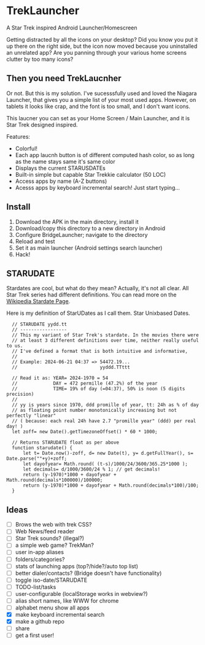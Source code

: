 # TrekLauncher
A Star Trek inspired Android Launcher/Homescreen

Getting distracted by all the icons on your desktop?
Did you know you put it up there on the right side, but the icon now moved because you uninstalled an unrelated app?
Are you panning through your various home screens clutter by too many icons?

## Then you need TrekLaucnher
Or not. But this is my solution. I've sucesssfully used and loved the Niagara Launcher, that gives you a simple list of your most used apps. However, on tablets it looks like crap, and the font is too small, and I don't want icons.

This laucner you can set as your Home Screen / Main Launcher, and it is Star Trek designed inspired.

Features:
- Colorful!
- Each app laucnh button is of different computed hash color, so as long as the name stays same it's same color
- Displays the current STARUSDATEs
- Built-in simple but capable Star Trekkie calculator (50 LOC)
- Access apps by name (A-Z buttons)
- Acesss apps by keyboard incremental search! Just start typing...

## Install
1. Download the APK in the main directory, install it
2. Download/copy this directory to a new directory in Android
3. Configure BridgeLauncher; navigate to the directory
4. Reload and test
5. Set it as main launcher (Android settings search launcher)
6. Hack!

## STARUDATE
Stardates are cool, but what do they mean? Actually, it's not all clear. All Star Trek series had different definitions. You can read more on the [Wikipedia Stardate Page](https://wikipedia.com/wiki/Stardate).

Here is my definition of StarUDates as I call them. Star Unixbased Dates.

      // STARUDATE yydd.tt
      // -----------------
      // This my variant of Star Trek's stardate. In the movies there were
      // at least 3 different definitions over time, neither really useful to us.
      // I've defined a format that is both intuitive and informative,
      //
      // Example: 2024-06-21 04:37 => 54472.19...
      //                              yyddd.TTttt
      
      // Read it as: YEAR= 2024-1970 = 54
      //             DAY = 472 permille (47.2%) of the year
      //             TIME= 19% of day (=04:37), 50% is noon (5 digits precision)
      //
      // yy is years since 1970, ddd promille of year, tt: 24h as % of day
      // as floating point number monotonically increasing but not perfectly "linear"
      // ( because: each real 24h have 2.7 "promille year" (ddd) per real day! )
      let zoff= new Date().getTimezoneOffset() * 60 * 1000;

      // Returns STARUDATE float as per above
      function starudate() {
	      let t= Date.now()-zoff, d= new Date(t), y= d.getFullYear(), s= Date.parse(""+y)+zoff;
	      let dayofyear= Math.round( (t-s)/1000/24/3600/365.25*1000 );
	      let decimals= d/1000/3600/24 % 1; // get decimals!
	      return (y-1970)*1000 + dayofyear + Math.round(decimals*100000)/100000;
	      return (y-1970)*1000 + dayofyear + Math.round(decimals*100)/100;
      }

## Ideas
- [ ] Brows the web with trek CSS?
- [ ] Web News/feed reader
- [ ] Star Trek sounds? (illegal?)
- [ ] a simple web game? TrekMan?
- [ ] user in-app aliases
- [ ] folders/categories?
- [ ] stats of launching apps (top?/hide?/auto top list)
- [ ] better dialer/contacts? (Bridge doesn't have functionality)
- [ ] toggle iso-date/STARUDATE
- [ ] TODO-list/tasks
- [ ] user-configurable (localStorage works in webview?)
- [ ] alias short names, like WWW for chrome
- [ ] alphabet menu show all apps
- [x] make keyboard incremental search
- [x] make a github repo
- [ ] share
- [ ] get a first user!
